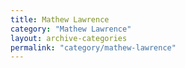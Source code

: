 ```yaml
---
title: Mathew Lawrence
category: "Mathew Lawrence"
layout: archive-categories
permalink: "category/mathew-lawrence"
---
```


